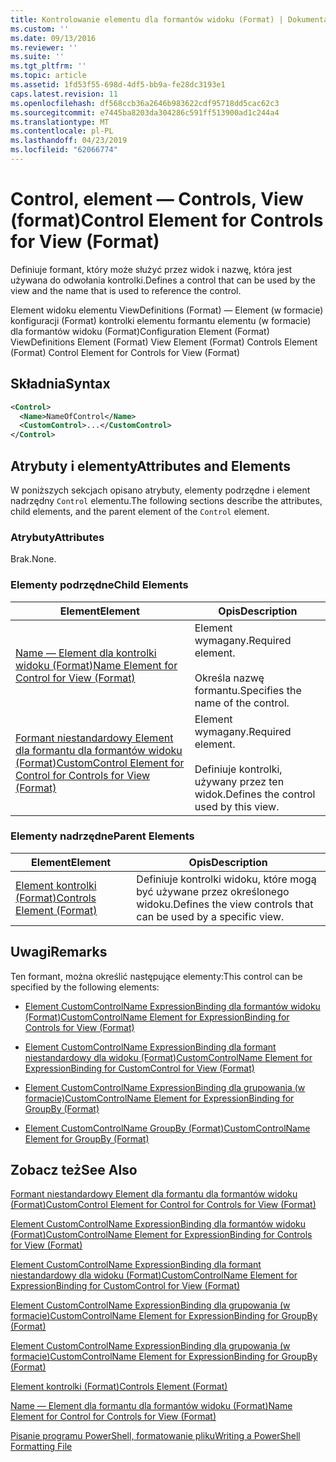```yaml
---
title: Kontrolowanie elementu dla formantów widoku (Format) | Dokumentacja firmy Microsoft
ms.custom: ''
ms.date: 09/13/2016
ms.reviewer: ''
ms.suite: ''
ms.tgt_pltfrm: ''
ms.topic: article
ms.assetid: 1fd53f55-698d-4df5-bb9a-fe28dc3193e1
caps.latest.revision: 11
ms.openlocfilehash: df568ccb36a2646b983622cdf95718dd5cac62c3
ms.sourcegitcommit: e7445ba8203da304286c591ff513900ad1c244a4
ms.translationtype: MT
ms.contentlocale: pl-PL
ms.lasthandoff: 04/23/2019
ms.locfileid: "62066774"
---
```

# <a name="control-element-for-controls-for-view--format"></a><span data-ttu-id="070c1-102">Control, element — Controls, View (format)</span><span class="sxs-lookup"><span data-stu-id="070c1-102">Control Element for Controls for View  (Format)</span></span>

<span data-ttu-id="070c1-103">Definiuje formant, który może służyć przez widok i nazwę, która jest używana do odwołania kontrolki.</span><span class="sxs-lookup"><span data-stu-id="070c1-103">Defines a control that can be used by the view and the name that is used to reference the control.</span></span>

<span data-ttu-id="070c1-104">Element widoku elementu ViewDefinitions (Format) — Element (w formacie) konfiguracji (Format) kontrolki elementu formantu elementu (w formacie) dla formantów widoku (Format)</span><span class="sxs-lookup"><span data-stu-id="070c1-104">Configuration Element (Format) ViewDefinitions Element (Format) View Element (Format) Controls Element (Format) Control Element for Controls for View (Format)</span></span>

## <a name="syntax"></a><span data-ttu-id="070c1-105">Składnia</span><span class="sxs-lookup"><span data-stu-id="070c1-105">Syntax</span></span>

```xml
<Control>
  <Name>NameOfControl</Name>
  <CustomControl>...</CustomControl>
</Control>
```

## <a name="attributes-and-elements"></a><span data-ttu-id="070c1-106">Atrybuty i elementy</span><span class="sxs-lookup"><span data-stu-id="070c1-106">Attributes and Elements</span></span>

<span data-ttu-id="070c1-107">W poniższych sekcjach opisano atrybuty, elementy podrzędne i element nadrzędny `Control` elementu.</span><span class="sxs-lookup"><span data-stu-id="070c1-107">The following sections describe the attributes, child elements, and the parent element of the `Control` element.</span></span>

### <a name="attributes"></a><span data-ttu-id="070c1-108">Atrybuty</span><span class="sxs-lookup"><span data-stu-id="070c1-108">Attributes</span></span>

<span data-ttu-id="070c1-109">Brak.</span><span class="sxs-lookup"><span data-stu-id="070c1-109">None.</span></span>

### <a name="child-elements"></a><span data-ttu-id="070c1-110">Elementy podrzędne</span><span class="sxs-lookup"><span data-stu-id="070c1-110">Child Elements</span></span>

|<span data-ttu-id="070c1-111">Element</span><span class="sxs-lookup"><span data-stu-id="070c1-111">Element</span></span>|<span data-ttu-id="070c1-112">Opis</span><span class="sxs-lookup"><span data-stu-id="070c1-112">Description</span></span>|
|-------------|-----------------|
|[<span data-ttu-id="070c1-113">Name — Element dla kontrolki widoku (Format)</span><span class="sxs-lookup"><span data-stu-id="070c1-113">Name Element for Control for View (Format)</span></span>](./name-element-for-control-for-controls-for-view-format.md)|<span data-ttu-id="070c1-114">Element wymagany.</span><span class="sxs-lookup"><span data-stu-id="070c1-114">Required element.</span></span><br /><br /> <span data-ttu-id="070c1-115">Określa nazwę formantu.</span><span class="sxs-lookup"><span data-stu-id="070c1-115">Specifies the name of the control.</span></span>|
|[<span data-ttu-id="070c1-116">Formant niestandardowy Element dla formantu dla formantów widoku (Format)</span><span class="sxs-lookup"><span data-stu-id="070c1-116">CustomControl Element for Control for Controls for View (Format)</span></span>](./customcontrol-element-for-control-for-controls-for-view-format.md)|<span data-ttu-id="070c1-117">Element wymagany.</span><span class="sxs-lookup"><span data-stu-id="070c1-117">Required element.</span></span><br /><br /> <span data-ttu-id="070c1-118">Definiuje kontrolki, używany przez ten widok.</span><span class="sxs-lookup"><span data-stu-id="070c1-118">Defines the control used by this view.</span></span>|

### <a name="parent-elements"></a><span data-ttu-id="070c1-119">Elementy nadrzędne</span><span class="sxs-lookup"><span data-stu-id="070c1-119">Parent Elements</span></span>

|<span data-ttu-id="070c1-120">Element</span><span class="sxs-lookup"><span data-stu-id="070c1-120">Element</span></span>|<span data-ttu-id="070c1-121">Opis</span><span class="sxs-lookup"><span data-stu-id="070c1-121">Description</span></span>|
|-------------|-----------------|
|[<span data-ttu-id="070c1-122">Element kontrolki (Format)</span><span class="sxs-lookup"><span data-stu-id="070c1-122">Controls Element (Format)</span></span>](./controls-element-for-view-format.md)|<span data-ttu-id="070c1-123">Definiuje kontrolki widoku, które mogą być używane przez określonego widoku.</span><span class="sxs-lookup"><span data-stu-id="070c1-123">Defines the view controls that can be used by a specific view.</span></span>|

## <a name="remarks"></a><span data-ttu-id="070c1-124">Uwagi</span><span class="sxs-lookup"><span data-stu-id="070c1-124">Remarks</span></span>

<span data-ttu-id="070c1-125">Ten formant, można określić następujące elementy:</span><span class="sxs-lookup"><span data-stu-id="070c1-125">This control can be specified by the following elements:</span></span>

- [<span data-ttu-id="070c1-126">Element CustomControlName ExpressionBinding dla formantów widoku (Format)</span><span class="sxs-lookup"><span data-stu-id="070c1-126">CustomControlName Element for ExpressionBinding for Controls for View (Format)</span></span>](./customcontrolname-element-for-expressionbinding-for-controls-for-view-format.md)

- [<span data-ttu-id="070c1-127">Element CustomControlName ExpressionBinding dla formant niestandardowy dla widoku (Format)</span><span class="sxs-lookup"><span data-stu-id="070c1-127">CustomControlName Element for ExpressionBinding for CustomControl for View (Format)</span></span>](./customcontrolname-element-for-expressionbinding-for-customcontrol-for-view-format.md)

- [<span data-ttu-id="070c1-128">Element CustomControlName ExpressionBinding dla grupowania (w formacie)</span><span class="sxs-lookup"><span data-stu-id="070c1-128">CustomControlName Element for ExpressionBinding for GroupBy (Format)</span></span>](./customcontrolname-element-for-expressionbinding-for-groupby-format.md)

- [<span data-ttu-id="070c1-129">Element CustomControlName GroupBy (Format)</span><span class="sxs-lookup"><span data-stu-id="070c1-129">CustomControlName Element for GroupBy (Format)</span></span>](./customcontrolname-element-for-groupby-format.md)

## <a name="see-also"></a><span data-ttu-id="070c1-130">Zobacz też</span><span class="sxs-lookup"><span data-stu-id="070c1-130">See Also</span></span>

[<span data-ttu-id="070c1-131">Formant niestandardowy Element dla formantu dla formantów widoku (Format)</span><span class="sxs-lookup"><span data-stu-id="070c1-131">CustomControl Element for Control for Controls for View (Format)</span></span>](./customcontrol-element-for-control-for-controls-for-view-format.md)

[<span data-ttu-id="070c1-132">Element CustomControlName ExpressionBinding dla formantów widoku (Format)</span><span class="sxs-lookup"><span data-stu-id="070c1-132">CustomControlName Element for ExpressionBinding for Controls for View (Format)</span></span>](./customcontrolname-element-for-expressionbinding-for-controls-for-view-format.md)

[<span data-ttu-id="070c1-133">Element CustomControlName ExpressionBinding dla formant niestandardowy dla widoku (Format)</span><span class="sxs-lookup"><span data-stu-id="070c1-133">CustomControlName Element for ExpressionBinding for CustomControl for View (Format)</span></span>](./customcontrolname-element-for-expressionbinding-for-customcontrol-for-view-format.md)

[<span data-ttu-id="070c1-134">Element CustomControlName ExpressionBinding dla grupowania (w formacie)</span><span class="sxs-lookup"><span data-stu-id="070c1-134">CustomControlName Element for ExpressionBinding for GroupBy (Format)</span></span>](./customcontrolname-element-for-expressionbinding-for-groupby-format.md)

[<span data-ttu-id="070c1-135">Element CustomControlName ExpressionBinding dla grupowania (w formacie)</span><span class="sxs-lookup"><span data-stu-id="070c1-135">CustomControlName Element for ExpressionBinding for GroupBy (Format)</span></span>](./customcontrolname-element-for-expressionbinding-for-groupby-format.md)

[<span data-ttu-id="070c1-136">Element kontrolki (Format)</span><span class="sxs-lookup"><span data-stu-id="070c1-136">Controls Element (Format)</span></span>](./controls-element-for-view-format.md)

[<span data-ttu-id="070c1-137">Name — Element dla formantu dla formantów widoku (Format)</span><span class="sxs-lookup"><span data-stu-id="070c1-137">Name Element for Control for Controls for View (Format)</span></span>](./name-element-for-control-for-controls-for-view-format.md)

[<span data-ttu-id="070c1-138">Pisanie programu PowerShell, formatowanie pliku</span><span class="sxs-lookup"><span data-stu-id="070c1-138">Writing a PowerShell Formatting File</span></span>](./writing-a-powershell-formatting-file.md)
